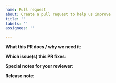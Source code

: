 ```yaml
---
name: Pull request
about: Create a pull request to help us improve
title: ''
labels: ''
assignees: ''

---
```


**What this PR does / why we need it**:

**Which issue(s) this PR fixes**:
<!--
(Optional) Automatically closes linked issue when PR is merged.
Fixes #
-->

**Special notes for your reviewer**:

**Release note**:
<!--
(Optional)
A brief description of the change that will be released to the user.
-->
```release-note

